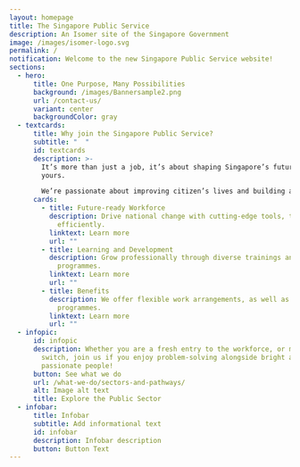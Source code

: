 ```yaml
---
layout: homepage
title: The Singapore Public Service
description: An Isomer site of the Singapore Government
image: /images/isomer-logo.svg
permalink: /
notification: Welcome to the new Singapore Public Service website!
sections:
  - hero:
      title: One Purpose, Many Possibilities
      background: /images/Bannersample2.png
      url: /contact-us/
      variant: center
      backgroundColor: gray
  - textcards:
      title: Why join the Singapore Public Service?
      subtitle: "  "
      id: textcards
      description: >-
        It’s more than just a job, it’s about shaping Singapore’s future and
        yours.

        We’re passionate about improving citizen’s lives and building a better tomorrow.
      cards:
        - title: Future-ready Workforce
          description: Drive national change with cutting-edge tools, tackling challenges
            efficiently.
          linktext: Learn more
          url: ""
        - title: Learning and Development
          description: Grow professionally through diverse trainings and attachment
            programmes.
          linktext: Learn more
          url: ""
        - title: Benefits
          description: We offer flexible work arrangements, as well as employee wellness
            programmes.
          linktext: Learn more
          url: ""
  - infopic:
      id: infopic
      description: Whether you are a fresh entry to the workforce, or making a career
        switch, join us if you enjoy problem-solving alongside bright and
        passionate people!
      button: See what we do
      url: /what-we-do/sectors-and-pathways/
      alt: Image alt text
      title: Explore the Public Sector
  - infobar:
      title: Infobar
      subtitle: Add informational text
      id: infobar
      description: Infobar description
      button: Button Text
---
```

